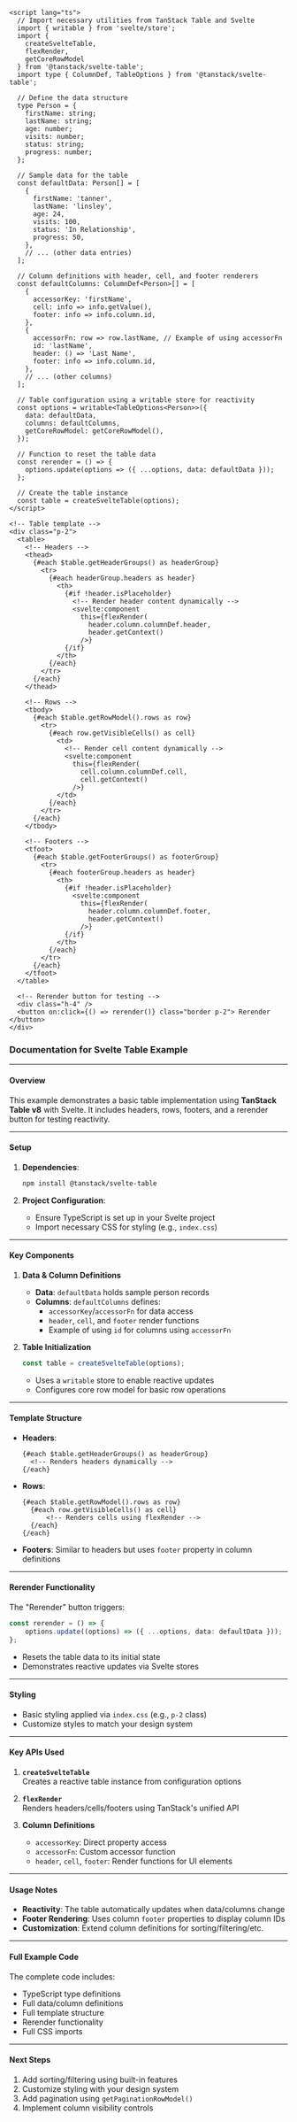 ```svelte
<script lang="ts">
  // Import necessary utilities from TanStack Table and Svelte
  import { writable } from 'svelte/store';
  import {
    createSvelteTable,
    flexRender,
    getCoreRowModel
  } from '@tanstack/svelte-table';
  import type { ColumnDef, TableOptions } from '@tanstack/svelte-table';

  // Define the data structure
  type Person = {
    firstName: string;
    lastName: string;
    age: number;
    visits: number;
    status: string;
    progress: number;
  };

  // Sample data for the table
  const defaultData: Person[] = [
    {
      firstName: 'tanner',
      lastName: 'linsley',
      age: 24,
      visits: 100,
      status: 'In Relationship',
      progress: 50,
    },
    // ... (other data entries)
  ];

  // Column definitions with header, cell, and footer renderers
  const defaultColumns: ColumnDef<Person>[] = [
    {
      accessorKey: 'firstName',
      cell: info => info.getValue(),
      footer: info => info.column.id,
    },
    {
      accessorFn: row => row.lastName, // Example of using accessorFn
      id: 'lastName',
      header: () => 'Last Name',
      footer: info => info.column.id,
    },
    // ... (other columns)
  ];

  // Table configuration using a writable store for reactivity
  const options = writable<TableOptions<Person>>({
    data: defaultData,
    columns: defaultColumns,
    getCoreRowModel: getCoreRowModel(),
  });

  // Function to reset the table data
  const rerender = () => {
    options.update(options => ({ ...options, data: defaultData }));
  };

  // Create the table instance
  const table = createSvelteTable(options);
</script>

<!-- Table template -->
<div class="p-2">
  <table>
    <!-- Headers -->
    <thead>
      {#each $table.getHeaderGroups() as headerGroup}
        <tr>
          {#each headerGroup.headers as header}
            <th>
              {#if !header.isPlaceholder}
                <!-- Render header content dynamically -->
                <svelte:component
                  this={flexRender(
                    header.column.columnDef.header,
                    header.getContext()
                  />}
              {/if}
            </th>
          {/each}
        </tr>
      {/each}
    </thead>

    <!-- Rows -->
    <tbody>
      {#each $table.getRowModel().rows as row}
        <tr>
          {#each row.getVisibleCells() as cell}
            <td>
              <!-- Render cell content dynamically -->
              <svelte:component
                this={flexRender(
                  cell.column.columnDef.cell,
                  cell.getContext()
                />}
            </td>
          {/each}
        </tr>
      {/each}
    </tbody>

    <!-- Footers -->
    <tfoot>
      {#each $table.getFooterGroups() as footerGroup}
        <tr>
          {#each footerGroup.headers as header}
            <th>
              {#if !header.isPlaceholder}
                <svelte:component
                  this={flexRender(
                    header.column.columnDef.footer,
                    header.getContext()
                  />}
              {/if}
            </th>
          {/each}
        </tr>
      {/each}
    </tfoot>
  </table>

  <!-- Rerender button for testing -->
  <div class="h-4" />
  <button on:click={() => rerender()} class="border p-2"> Rerender </button>
</div>
```

### Documentation for Svelte Table Example

---

#### Overview

This example demonstrates a basic table implementation using **TanStack Table v8** with Svelte. It includes headers, rows, footers, and a rerender button for testing reactivity.

---

#### Setup

1. **Dependencies**:

   ```bash
   npm install @tanstack/svelte-table
   ```

2. **Project Configuration**:
   - Ensure TypeScript is set up in your Svelte project
   - Import necessary CSS for styling (e.g., `index.css`)

---

#### Key Components

1. **Data & Column Definitions**

   - **Data**: `defaultData` holds sample person records
   - **Columns**: `defaultColumns` defines:
     - `accessorKey`/`accessorFn` for data access
     - `header`, `cell`, and `footer` render functions
     - Example of using `id` for columns using `accessorFn`

2. **Table Initialization**
   ```typescript
   const table = createSvelteTable(options);
   ```
   - Uses a `writable` store to enable reactive updates
   - Configures core row model for basic row operations

---

#### Template Structure

- **Headers**:

  ```svelte
  {#each $table.getHeaderGroups() as headerGroup}
  	<!-- Renders headers dynamically -->
  {/each}
  ```

- **Rows**:

  ```svelte
  {#each $table.getRowModel().rows as row}
  	{#each row.getVisibleCells() as cell}
  		<!-- Renders cells using flexRender -->
  	{/each}
  {/each}
  ```

- **Footers**:
  Similar to headers but uses `footer` property in column definitions

---

#### Rerender Functionality

The "Rerender" button triggers:

```typescript
const rerender = () => {
	options.update((options) => ({ ...options, data: defaultData }));
};
```

- Resets the table data to its initial state
- Demonstrates reactive updates via Svelte stores

---

#### Styling

- Basic styling applied via `index.css` (e.g., `p-2` class)
- Customize styles to match your design system

---

#### Key APIs Used

1. **`createSvelteTable`**  
   Creates a reactive table instance from configuration options

2. **`flexRender`**  
   Renders headers/cells/footers using TanStack's unified API

3. **Column Definitions**
   - `accessorKey`: Direct property access
   - `accessorFn`: Custom accessor function
   - `header`, `cell`, `footer`: Render functions for UI elements

---

#### Usage Notes

- **Reactivity**: The table automatically updates when data/columns change
- **Footer Rendering**: Uses column `footer` properties to display column IDs
- **Customization**: Extend column definitions for sorting/filtering/etc.

---

#### Full Example Code

The complete code includes:

- TypeScript type definitions
- Full data/column definitions
- Full template structure
- Rerender functionality
- Full CSS imports

---

#### Next Steps

1. Add sorting/filtering using built-in features
2. Customize styling with your design system
3. Add pagination using `getPaginationRowModel()`
4. Implement column visibility controls

```

```
